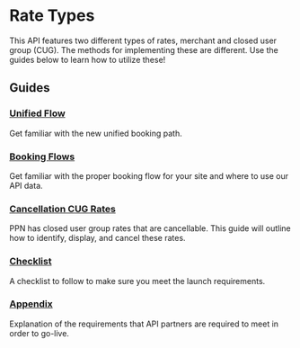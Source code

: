 # Rate Types
This API features two different types of rates, merchant and closed user group (CUG). The methods for implementing these are different.
Use the guides below to learn how to utilize these!

## Guides

### [Unified Flow](/guides/hotel/unified.md)
Get familiar with the new unified booking path.

### [Booking Flows](/guides/hotel/checklist.md)
Get familiar with the proper booking flow for your site and where to use our API data.

### [Cancellation CUG Rates](/guides/hotel/cancellable-cug-rates.md)
PPN has closed user group rates that are cancellable. This guide will outline how to identify, display, and cancel these rates.

### [Checklist](/guides/hotel/checklist.md)
A checklist to follow to make sure you meet the launch requirements.

### [Appendix](/guides/hotel/appendix.md)
Explanation of the requirements that API
partners are required to meet in order to go-live.